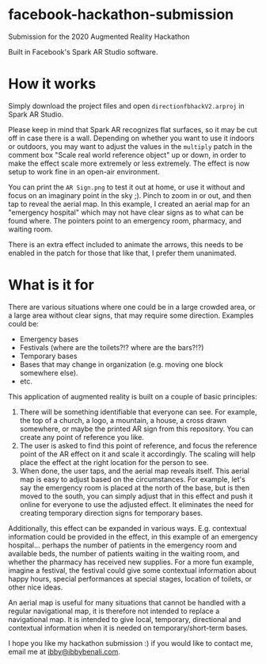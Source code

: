 # facebook-hackathon-submission
Submission for the 2020 Augmented Reality Hackathon

Built in Facebook's Spark AR Studio software. 


# How it works
Simply download the project files and open `directionfbhackV2.arproj` in Spark AR Studio. 

Please keep in mind that Spark AR recognizes flat surfaces, so it may be cut off in case there is a wall. Depending on whether you want to use it indoors or outdoors, you may want to adjust the values in the `multiply` patch in the comment box "Scale real world reference object" up or down, in order to make the effect scale more extremely or less extremely. The effect is now setup to work fine in an open-air environment. 

You can print the `AR Sign.png` to test it out at home, or use it without and focus on an imaginary point in the sky ;). Pinch to zoom in or out, and then tap to reveal the aerial map. In this example, I created an aerial map for an "emergency hospital" which may not have clear signs as to what can be found where. The pointers point to an emergency room, pharmacy, and waiting room. 

There is an extra effect included to animate the arrows, this needs to be enabled in the patch for those that like that, I prefer them unanimated.

# What is it for
There are various situations where one could be in a large crowded area, or a large area without clear signs, that may require some direction. Examples could be:
- Emergency bases
- Festivals (where are the toilets?!? where are the bars?!?)
- Temporary bases 
- Bases that may change in organization (e.g. moving one block somewhere else). 
- etc. 

This application of augmented reality is built on a couple of basic principles: 
1. There will be something identifiable that everyone can see. For example, the top of a church, a logo, a mountain, a house, a cross drawn somewhere, or maybe the printed AR sign from this repository. You can create any point of reference you like. 
2. The user is asked to find this point of reference, and focus the reference point of the AR effect on it and scale it accordingly. The scaling will help place the effect at the right location for the person to see. 
3. When done, the user taps, and the aerial map reveals itself. This aerial map is easy to adjust based on the circumstances. For example, let's say the emergency room is placed at the north of the base, but is then moved to the south, you can simply adjust that in this effect and push it online for everyone to use the adjusted effect. It eliminates the need for creating temporary direction signs for temporary bases. 

Additionally, this effect can be expanded in various ways. E.g. contextual information could be provided in the effect, in this example of an emergency hospital... perhaps the number of patients in the emergency room and available beds, the number of patients waiting in the waiting room, and whether the pharmacy has received new supplies. For a more fun example, imagine a festival, the festival could give some contextual information about happy hours, special performances at special stages, location of toilets, or other nice ideas. 

An aerial map is useful for many situations that cannot be handled with a regular navigational map, it is therefore not intended to replace a navigational map. It is intended to give local, temporary, directional and contextual information when it is needed on temporary/short-term bases. 

I hope you like my hackathon submission :) if you would like to contact me, email me at ibby@ibbybenali.com.
